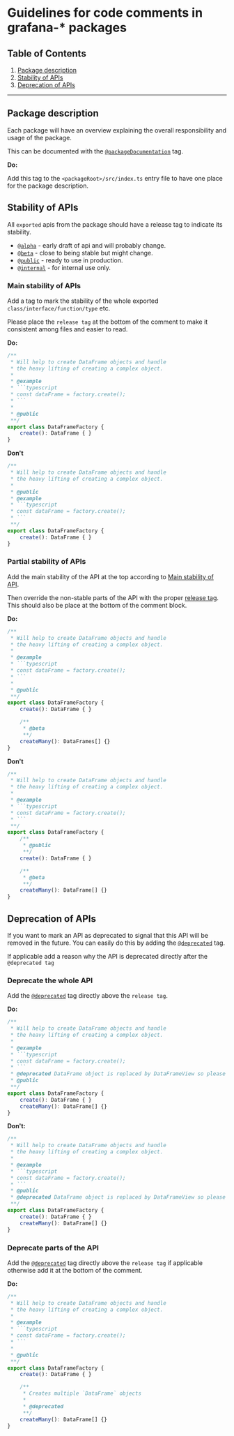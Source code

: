 # Guidelines for code comments in grafana-* packages

## Table of Contents

1. [Package description](#package-description)
1. [Stability of APIs](#stability-of-apis)
1. [Deprecation of APIs](#deprecation-of-apis)

____

 ## Package description

Each package will have an overview explaining the overall responsibility and usage of the package. 

This can be documented with the [`@packageDocumentation`](https://api-extractor.com/pages/tsdoc/tag_packagedocumentation/) tag.

**Do:**

Add this tag to the `<packageRoot>/src/index.ts` entry file to have one place for the package description.

## Stability of APIs

All `exported` apis from the package should have a release tag to indicate its stability.

- [`@alpha`](https://api-extractor.com/pages/tsdoc/tag_alpha/) - early draft of api and will probably change.
- [`@beta`](https://api-extractor.com/pages/tsdoc/tag_beta/) - close to being stable but might change.
- [`@public`](https://api-extractor.com/pages/tsdoc/tag_public/) - ready to use in production.
- [`@internal`](https://api-extractor.com/pages/tsdoc/tag_internal/) - for internal use only.

### Main stability of APIs

Add a tag to mark the stability of the whole exported `class/interface/function/type` etc.

Please place the `release tag` at the bottom of the comment to make it consistent among files and easier to read. 

**Do:**

```typescript
/**
 * Will help to create DataFrame objects and handle 
 * the heavy lifting of creating a complex object.
 * 
 * @example
 * ```typescript
 * const dataFrame = factory.create();
 * ```
 * 
 * @public
 **/
export class DataFrameFactory {
    create(): DataFrame { }
}
```

**Don't**
```typescript
/**
 * Will help to create DataFrame objects and handle 
 * the heavy lifting of creating a complex object.
 * 
 * @public
 * @example
 * ```typescript
 * const dataFrame = factory.create();
 * ```
 **/
export class DataFrameFactory {
    create(): DataFrame { }
}
```

### Partial stability of APIs

Add the main stability of the API at the top according to [Main stability of API](#main-stability-of-api).

Then override the non-stable parts of the API with the proper [release tag](#release-tags). This should also be place at the bottom of the comment block.

**Do:**

```typescript
/**
 * Will help to create DataFrame objects and handle 
 * the heavy lifting of creating a complex object.
 * 
 * @example
 * ```typescript
 * const dataFrame = factory.create();
 * ```
 * 
 * @public
 **/
export class DataFrameFactory {
    create(): DataFrame { }

    /**
     * @beta
     **/
    createMany(): DataFrames[] {}
}
```

**Don't**

```typescript
/**
 * Will help to create DataFrame objects and handle 
 * the heavy lifting of creating a complex object.
 * 
 * @example
 * ```typescript
 * const dataFrame = factory.create();
 * ```
 **/
export class DataFrameFactory {
    /**
     * @public
     **/
    create(): DataFrame { }

    /**
     * @beta
     **/
    createMany(): DataFrame[] {}
}
```

## Deprecation of APIs
If you want to mark an API as deprecated to signal that this API will be removed in the future. You can easily do this by adding the [`@deprecated`](https://api-extractor.com/pages/tsdoc/tag_deprecated/) tag.

If applicable add a reason why the API is deprecated directly after the `@deprecated tag`

### Deprecate the whole API

Add the [`@deprecated`](https://api-extractor.com/pages/tsdoc/tag_deprecated/) tag directly above the `release tag`.

**Do:**
```typescript
/**
 * Will help to create DataFrame objects and handle 
 * the heavy lifting of creating a complex object.
 * 
 * @example
 * ```typescript
 * const dataFrame = factory.create();
 * ```
 * @deprecated DataFrame object is replaced by DataFrameView so please use the DataFrameViewFactory instead.
 * @public
 **/
export class DataFrameFactory {
    create(): DataFrame { }
    createMany(): DataFrame[] {}
}
```

**Don't:**
```typescript
/**
 * Will help to create DataFrame objects and handle 
 * the heavy lifting of creating a complex object.
 * 
 * @example
 * ```typescript
 * const dataFrame = factory.create();
 * ```
 * @public
 * @deprecated DataFrame object is replaced by DataFrameView so please use the DataFrameViewFactory instead.
 **/
export class DataFrameFactory {
    create(): DataFrame { }
    createMany(): DataFrame[] {}
}
```

### Deprecate parts of the API

Add the [`@deprecated`](https://api-extractor.com/pages/tsdoc/tag_deprecated/) tag directly above the `release tag` if applicable otherwise add it at the bottom of the comment.

**Do:**
```typescript
/**
 * Will help to create DataFrame objects and handle 
 * the heavy lifting of creating a complex object.
 * 
 * @example
 * ```typescript
 * const dataFrame = factory.create();
 * ```
 * 
 * @public
 **/
export class DataFrameFactory {
    create(): DataFrame { }

    /**
     * Creates multiple `DataFrame` objects
     * 
     * @deprecated
     **/
    createMany(): DataFrame[] {}
}
```